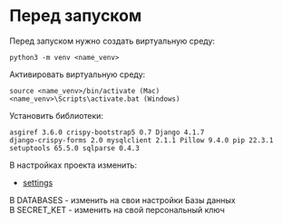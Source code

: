 # Перед запуском 
Перед запуском нужно создать виртуальную среду:

<code>python3 -m venv <name_venv>
</code>

Активировать виртуальную среду:

<code>source <name_venv>/bin/activate (Mac)
<name_venv>\Scripts\activate.bat (Windows)
</code>


Установить библиотеки:

<code>asgiref             3.6.0
crispy-bootstrap5   0.7
Django              4.1.7
django-crispy-forms 2.0
mysqlclient         2.1.1
Pillow              9.4.0
pip                 22.3.1
setuptools          65.5.0
sqlparse            0.4.3
</code>

В настройках проекта изменить:
- [settings](https://github.com/alex-s2222/test_task/blob/main/booking/booking/settings.py)

В DATABASES - изменить на свои настройки Базы данных <br>
В SECRET_KET - изменить на свой персональный ключ
